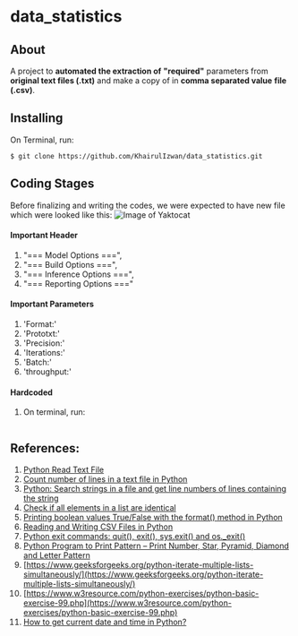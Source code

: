 # data_statistics

## About
A project to **automated the extraction of** **"required"** parameters from 
**original text files (.txt)** and make a copy of in **comma separated value**
**file (.csv)**.

## Installing
On Terminal, run:
```
$ git clone https://github.com/KhairulIzwan/data_statistics.git
```

## Coding Stages
Before finalizing and writing the codes, we were expected to have new file
which were looked like this:
![Image of Yaktocat](https://octodex.github.com/images/yaktocat.png)

#### Important Header
1. "=== Model Options ===", 
2. "=== Build Options ===", 
3. "=== Inference Options ===", 
4. "=== Reporting Options ==="

#### Important Parameters
1. 'Format:'
2. 'Prototxt:'
3. 'Precision:'
4. 'Iterations:'
5. 'Batch:'
6. 'throughput:'

#### Hardcoded
1. On terminal, run:
```
```

## References:
1. [Python Read Text File](https://www.pythontutorial.net/python-basics/python-read-text-file/)
2. [Count number of lines in a text file in Python](https://www.geeksforgeeks.org/count-number-of-lines-in-a-text-file-in-python/)
3. [Python: Search strings in a file and get line numbers of lines containing the string](https://thispointer.com/python-search-strings-in-a-file-and-get-line-numbers-of-lines-containing-the-string/)
4. [Check if all elements in a list are identical](https://stackoverflow.com/questions/3844801/check-if-all-elements-in-a-list-are-identical)
5. [Printing boolean values True/False with the format() method in Python](https://stackoverflow.com/questions/23655005/printing-boolean-values-true-false-with-the-format-method-in-python)
6. [Reading and Writing CSV Files in Python](https://realpython.com/python-csv/#writing-csv-files-with-csv)
7. [Python exit commands: quit(), exit(), sys.exit() and os._exit()](https://www.geeksforgeeks.org/python-exit-commands-quit-exit-sys-exit-and-os-_exit/)
8. [Python Program to Print Pattern – Print Number, Star, Pyramid, Diamond and Letter Pattern](https://pynative.com/print-pattern-python-examples/)
9. [https://www.geeksforgeeks.org/python-iterate-multiple-lists-simultaneously/](https://www.geeksforgeeks.org/python-iterate-multiple-lists-simultaneously/)
10. [https://www.w3resource.com/python-exercises/python-basic-exercise-99.php](https://www.w3resource.com/python-exercises/python-basic-exercise-99.php)
11. [How to get current date and time in Python?](https://www.programiz.com/python-programming/datetime/current-datetime)
